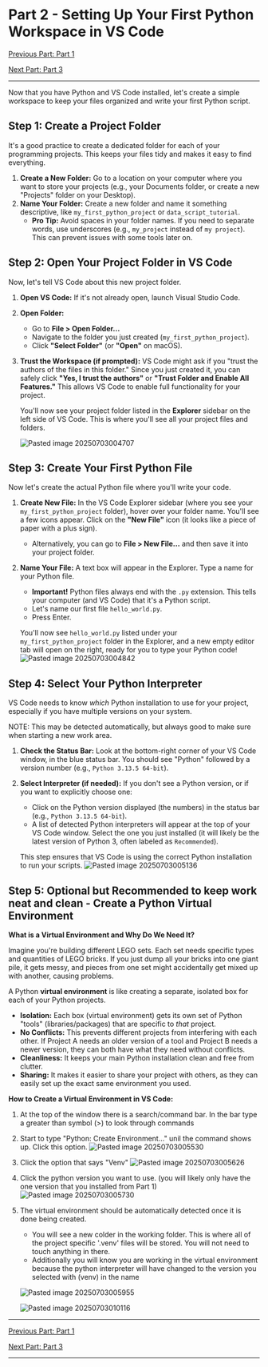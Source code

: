 # Part 2 - Setting Up Your First Python Workspace in VS Code

[Previous Part: Part 1](Part%201%20-%20Getting%20Started.md )

[Next Part: Part 3](Part%203%20-%20Your%20first%20python%20scripts%20-%20%22Hello%2C%20Data!%22.md)

---

Now that you have Python and VS Code installed, let's create a simple workspace to keep your files organized and write your first Python script.

## Step 1: Create a Project Folder

It's a good practice to create a dedicated folder for each of your programming projects. This keeps your files tidy and makes it easy to find everything.
1. **Create a New Folder:** Go to a location on your computer where you want to store your projects (e.g., your Documents folder, or create a new "Projects" folder on your Desktop).    
2. **Name Your Folder:** Create a new folder and name it something descriptive, like `my_first_python_project` or `data_script_tutorial`.    
    - **Pro Tip:** Avoid spaces in your folder names. If you need to separate words, use underscores (e.g., `my_project` instead of `my project`). This can prevent issues with some tools later on.
        

## Step 2: Open Your Project Folder in VS Code

Now, let's tell VS Code about this new project folder.
1. **Open VS Code:** If it's not already open, launch Visual Studio Code.    
2. **Open Folder:**    
    - Go to **File > Open Folder...**         
    - Navigate to the folder you just created (`my_first_python_project`).        
    - Click **"Select Folder"** (or **"Open"** on macOS).        
3. **Trust the Workspace (if prompted):** VS Code might ask if you "trust the authors of the files in this folder." Since you just created it, you can safely click **"Yes, I trust the authors"** or **"Trust Folder and Enable All Features."** This allows VS Code to enable full functionality for your project.
    
	You'll now see your project folder listed in the **Explorer** sidebar on the left side of VS Code. This is where you'll see all your project files and folders.

	![Pasted image 20250703004707](https://github.com/user-attachments/assets/312a30c7-698d-4555-b43f-211ad157b2ca)

## Step 3: Create Your First Python File

Now let's create the actual Python file where you'll write your code.

1. **Create New File:** In the VS Code Explorer sidebar (where you see your `my_first_python_project` folder), hover over your folder name. You'll see a few icons appear. Click on the **"New File"** icon (it looks like a piece of paper with a plus sign).    
    - Alternatively, you can go to **File > New File...** and then save it into your project folder.        
2. **Name Your File:** A text box will appear in the Explorer. Type a name for your Python file.   
    - **Important!** Python files always end with the `.py` extension. This tells your computer (and VS Code) that it's a Python script.        
    - Let's name our first file `hello_world.py`.        
    - Press Enter.
        

	You'll now see `hello_world.py` listed under your `my_first_python_project` folder in the Explorer, and a new empty editor tab will open on the right, ready for you to type your Python code!
	![Pasted image 20250703004842](https://github.com/user-attachments/assets/8b6692eb-9152-4807-b064-19f20896e4c6)

## Step 4:  Select Your Python Interpreter

VS Code needs to know _which_ Python installation to use for your project, especially if you have multiple versions on your system.

NOTE: This may be detected automatically, but always good to make sure when starting a new work area.

1. **Check the Status Bar:** Look at the bottom-right corner of your VS Code window, in the blue status bar. You should see "Python" followed by a version number (e.g., `Python 3.13.5 64-bit`).
    
2. **Select Interpreter (if needed):** If you don't see a Python version, or if you want to explicitly choose one:
    
    - Click on the Python version displayed (the numbers) in the status bar (e.g., `Python 3.13.5 64-bit`).        
    - A list of detected Python interpreters will appear at the top of your VS Code window. Select the one you just installed (it will likely be the latest version of Python 3, often labeled as `Recommended`).        

	This step ensures that VS Code is using the correct Python installation to run your scripts.
	![Pasted image 20250703005136](https://github.com/user-attachments/assets/f451cb05-3b4f-493d-ab2e-1db63fe53b92)

## Step 5: Optional but Recommended to keep work neat and clean - Create a Python Virtual Environment

**What is a Virtual Environment and Why Do We Need It?**

Imagine you're building different LEGO sets. Each set needs specific types and quantities of LEGO bricks. If you just dump all your bricks into one giant pile, it gets messy, and pieces from one set might accidentally get mixed up with another, causing problems.

A Python **virtual environment** is like creating a separate, isolated box for each of your Python projects.

- **Isolation:** Each box (virtual environment) gets its own set of Python "tools" (libraries/packages) that are specific to _that_ project.    
- **No Conflicts:** This prevents different projects from interfering with each other. If Project A needs an older version of a tool and Project B needs a newer version, they can both have what they need without conflicts.    
- **Cleanliness:** It keeps your main Python installation clean and free from clutter.    
- **Sharing:** It makes it easier to share your project with others, as they can easily set up the exact same environment you used.
    

**How to Create a Virtual Environment in VS Code:**

1. At the top of the window there is a search/command bar. In the bar type a greater than symbol (>) to look through commands
2. Start to type "Python: Create Environment..." unil the command shows up. Click this option. 
![Pasted image 20250703005530](https://github.com/user-attachments/assets/ae6b0cc6-7a1f-4650-b46e-694f37b37a76)

3. Click the option that says "Venv"
![Pasted image 20250703005626](https://github.com/user-attachments/assets/33781b57-f6c7-450b-9872-a9c6f4a067bc)

4. Click the python version you want to use. (you will likely only have the one version that you installed from Part 1)
![Pasted image 20250703005730](https://github.com/user-attachments/assets/1f5e1f5a-0f5c-499c-b4b1-58dba7f95ebf)

5. The virtual environment should be automatically detected once it is done being created. 
	- You will see a new colder in the working folder. This is where all of the project specific '.venv' files will be stored. You will not need to touch anything in there.
	- Additionally you will know you are working in the virtual environment because the python interpreter will have changed to the version you selected with (venv) in the name

	![Pasted image 20250703005955](https://github.com/user-attachments/assets/3b1aae1a-6c11-4644-858c-17766afa87b4)

	![Pasted image 20250703010116](https://github.com/user-attachments/assets/f9b9825e-5443-4dad-85b6-4f25e8e26dd6)

---

[Previous Part: Part 1](Part%201%20-%20Getting%20Started.md )

[Next Part: Part 3](Part%203%20-%20Your%20first%20python%20scripts%20-%20%22Hello%2C%20Data!%22.md)

---



